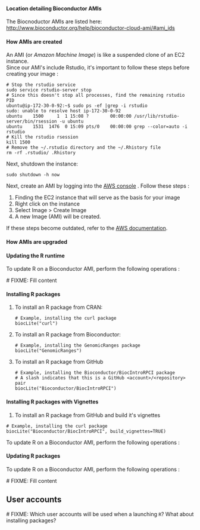 #### Location detailing Bioconductor AMIs
The Biocnoductor AMIs are listed here:
    http://www.bioconductor.org/help/bioconductor-cloud-ami/#ami_ids

#### How AMIs are created
An AMI (or _Amazon Machine Image_) is like a suspended clone of an EC2 instance.  
Since our AMI's include Rstudio, it's important to follow these steps before creating
your image :
```shell
# Stop the rstudio service
sudo service rstudio-server stop
# Since this doesn't stop all processes, find the remaining rstudio PID
ubuntu@ip-172-30-0-92:~$ sudo ps -ef |grep -i rstudio
sudo: unable to resolve host ip-172-30-0-92
ubuntu    1500     1  1 15:08 ?        00:00:00 /usr/lib/rstudio-server/bin/rsession -u ubuntu
ubuntu    1531  1476  0 15:09 pts/0    00:00:00 grep --color=auto -i rstudio
# Kill the rstudio rsession
kill 1500
# Remove the ~/.rstudio directory and the ~/.Rhistory file
rm -rf .rstudio/ .Rhistory
```
Next, shutdown the instance:
```
sudo shutdown -h now
```

Next, create an AMI by logging into the
[AWS console](https://bioconductor.signin.aws.amazon.com/console) .  Follow these steps :

1. Finding the EC2 instance that will serve as the basis for your image
2. Right click on the instance
3. Select Image > Create Image
4. A new Image (AMI) will be created.

If these steps become outdated, refer to the [AWS documentation](http://docs.aws.amazon.com/AWSEC2/latest/UserGuide/creating-an-ami-ebs.html).

#### How AMIs are upgraded

#### Updating the R runtime

To update R on a Bioconductor AMI, perform the following operations :


\# FIXME: Fill content


#### Installing R packages

1. To install an R package from CRAN:
    ```
    # Example, installing the curl package
    biocLite("curl")
    ```

2. To install an R package from Bioconductor:
    ```
    # Example, installing the GenomicRanges package
    biocLite("GenomicRanges")
    ```

3. To install an R package from GitHub
    ```
    # Example, installing the Bioconductor/BiocIntroRPCI package
    # A slash indicates that this is a GitHub <account>/<repository> pair
    biocLite("Bioconductor/BiocIntroRPCI")
    ```

#### Installing R packages with Vignettes

1. To install an R package from GitHub and build it's vignettes
```
# Example, installing the curl package
biocLite("Bioconductor/BiocIntroRPCI", build_vignettes=TRUE)
```


To update R on a Bioconductor AMI, perform the following operations :


#### Updating R packages

To update R on a Bioconductor AMI, perform the following operations :

\# FIXME: Fill content


## User accounts
\# FIXME: Which user accounts will be used when a launching `R`?  What about installing packages?
